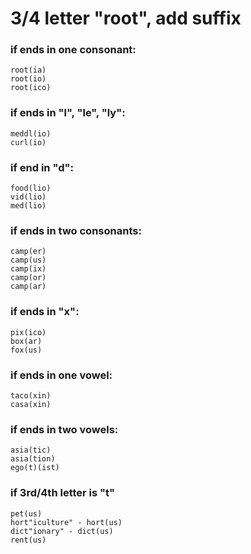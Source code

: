 # 3/4 letter "root", add suffix

### if ends in one consonant:

```text
root(ia)  
root(io)  
root(ico)  
```

### if ends in "l", "le", "ly":

```text
meddl(io)  
curl(io)  
```

### if end in "d":

```text
food(lio)  
vid(lio)  
med(lio)  
```

### if ends in two consonants:

```text
camp(er)  
camp(us)  
camp(ix)  
camp(or)  
camp(ar)  
```

### if ends in "x":

```text
pix(ico)  
box(ar)  
fox(us)  
```

### if ends in one vowel:

```text
taco(xin)  
casa(xin)  
```

### if ends in two vowels:

```text
asia(tic)  
asia(tion)  
ego(t)(ist)  
```

### if 3rd/4th letter is "t"

```text
pet(us)  
hort"iculture" - hort(us)  
dict"ionary" - dict(us)  
rent(us)  
```

## 

